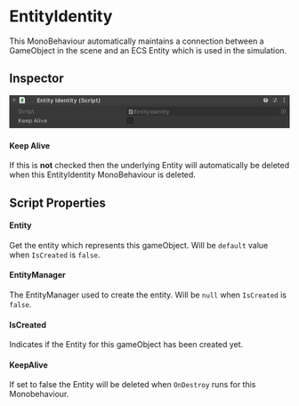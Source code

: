# EntityIdentity

This MonoBehaviour automatically maintains a connection between a GameObject in the scene and an ECS Entity which is used in the simulation.

## Inspector

![EntityIdentity Inspector](/images/EntityIdentityInspector.png)

#### Keep Alive

If this is **not** checked then the underlying Entity will automatically be deleted when this EntityIdentity MonoBehaviour is deleted.

## Script Properties

#### Entity

Get the entity which represents this gameObject. Will be `default` value when `IsCreated` is `false`.

#### EntityManager

The EntityManager used to create the entity. Will be `null` when `IsCreated` is `false`.

#### IsCreated

Indicates if the Entity for this gameObject has been created yet.

#### KeepAlive

If set to false the Entity will be deleted when `OnDestroy` runs for this Monobehaviour.